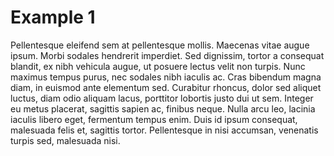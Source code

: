 # Example 1
Pellentesque eleifend sem at pellentesque mollis. Maecenas vitae augue ipsum. Morbi sodales hendrerit imperdiet. Sed dignissim, tortor a consequat blandit, ex nibh vehicula augue, ut posuere lectus velit non turpis. Nunc maximus tempus purus, nec sodales nibh iaculis ac. Cras bibendum magna diam, in euismod ante elementum sed. Curabitur rhoncus, dolor sed aliquet luctus, diam odio aliquam lacus, porttitor lobortis justo dui ut sem. Integer eu metus placerat, sagittis sapien ac, finibus neque. Nulla arcu leo, lacinia iaculis libero eget, fermentum tempus enim. Duis id ipsum consequat, malesuada felis et, sagittis tortor. Pellentesque in nisi accumsan, venenatis turpis sed, malesuada nisi.
